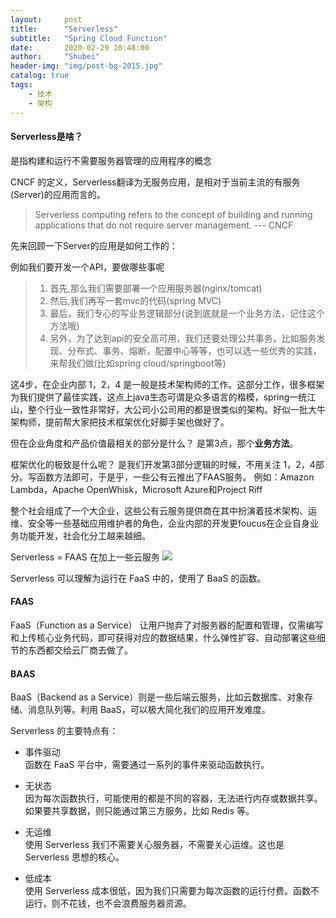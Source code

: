 ```yaml
---
layout:     post  
title:      "Serverless"  
subtitle:   "Spring Cloud Function"  
date:       2020-02-29 10:48:00  
author:     "Shubei"  
header-img: "img/post-bg-2015.jpg"  
catalog: true  
tags:  
    - 技术  
    - 架构    
---  
```


#### Serverless是啥？

是指构建和运行不需要服务器管理的应用程序的概念
 
CNCF 的定义，Serverless翻译为无服务应用，是相对于当前主流的有服务(Server)的应用而言的。  
>Serverless computing refers to the concept of building and running applications that do not require server management. --- CNCF

先来回顾一下Server的应用是如何工作的：  

例如我们要开发一个API，要做哪些事呢  
> 1. 首先,那么我们需要部署一个应用服务器(nginx/tomcat)
> 2. 然后,我们再写一套mvc的代码(spring MVC)
> 3. 最后，我们专心的写业务逻辑部分(说到底就是一个业务方法，记住这个方法哦)
> 4. 另外，为了达到api的安全高可用，我们还要处理公共事务，比如服务发现、分布式、事务、熔断，配置中心等等，也可以选一些优秀的实践，来帮我们做(比如spring cloud/springboot等)  

这4步，在企业内部 1，2，4 是一般是技术架构师的工作。这部分工作，很多框架为我们提供了最佳实践，这点上java生态可谓是众多语言的楷模，spring一统江山，整个行业一致性非常好，大公司小公司用的都是很类似的架构。好似一批大牛架构师，提前帮大家把技术框架优化好脚手架也做好了。

但在企业角度和产品价值最相关的部分是什么？ 是第3点，那个**业务方法**。

框架优化的极致是什么呢？  是我们开发第3部分逻辑的时候，不用关注 1，2，4部分。写函数方法即可，于是乎，一些公有云推出了FAAS服务。
例如：Amazon Lambda，Apache OpenWhisk，Microsoft Azure和Project Riff

整个社会组成了一个大企业，这些公有云服务提供商在其中扮演着技术架构、运维、安全等一些基础应用维护者的角色，企业内部的开发更foucus在企业自身业务功能开发，社会化分工越来越细。

Serverless = FAAS 在加上一些云服务
![](http://shubei-blog.oss-cn-beijing.aliyuncs.com/pasteimageintomarkdown/2020-02-29/69205734031453.png?Expires=4736561209&OSSAccessKeyId=LTAI4Fv8o4J1qrtFrYcJsmA2&Signature=0cqK%2BmOKQX6IM81a1A3powX4nkQ%3D)

Serverless 可以理解为运行在 FaaS 中的，使用了 BaaS 的函数。

#### FAAS
FaaS（Function as a Service）
让用户抛弃了对服务器的配置和管理，仅需编写和上传核心业务代码，即可获得对应的数据结果，什么弹性扩容、自动部署这些细节的东西都交给云厂商去做了。

#### BAAS 
BaaS（Backend as a Service）则是一些后端云服务，比如云数据库、对象存储、消息队列等。利用 BaaS，可以极大简化我们的应用开发难度。

Serverless 的主要特点有：

* 事件驱动  
  函数在 FaaS 平台中，需要通过一系列的事件来驱动函数执行。

* 无状态  
  因为每次函数执行，可能使用的都是不同的容器，无法进行内存或数据共享。如果要共享数据，则只能通过第三方服务，比如 Redis 等。

* 无运维  
  使用 Serverless 我们不需要关心服务器，不需要关心运维。这也是 Serverless 思想的核心。

* 低成本  
  使用 Serverless 成本很低，因为我们只需要为每次函数的运行付费。函数不运行，则不花钱，也不会浪费服务器资源。  